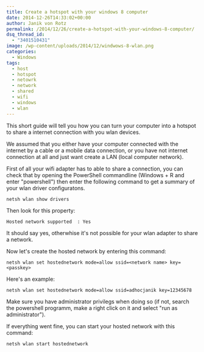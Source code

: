 ```yaml
---
title: Create a hotspot with your windows 8 computer
date: 2014-12-26T14:33:02+00:00
author: Janik von Rotz
permalink: /2014/12/26/create-a-hotspot-with-your-windows-8-computer/
dsq_thread_id:
  - "3401510431"
image: /wp-content/uploads/2014/12/windwows-8-wlan.png
categories:
  - Windows
tags:
  - host
  - hotspot
  - netowrk
  - network
  - shared
  - wifi
  - windows
  - wlan
---
```

This short guide will tell you how you can turn your computer into a hotspot to share a internet connection with you wlan devices.

We assumed that you either have your computer connected with the internet by a cable or a mobile data connection, or you have not internet connection at all and just want create a LAN (local computer network).
<!--more-->
First of all your wifi adapter has to able to share a connection, you can check that by opening the PowerShell commandline (Windows + R and enter "powershell") then enter the following command to get a summary of your wlan driver configuratons.

	netsh wlan show drivers

Then look for this property:

	Hosted network supported  : Yes

It should say yes, otherwhise it's not possible for your wlan adapter to share a network.

Now let's create the hosted network by entering this command:

	netsh wlan set hostednetwork mode=allow ssid=<network name> key=<passkey>

Here's an example:

	netsh wlan set hostednetwork mode=allow ssid=adhocjanik key=12345678

Make sure you have administrator privilegs when doing so (if not, search the powershell programm, make a right click on it and select "run as administrator").

If everything went fine, you can start your hosted network with this command:


	netsh wlan start hostednetwork
